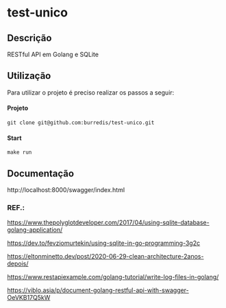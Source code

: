 # test-unico

## Descrição
RESTful API em Golang e SQLite

## Utilização
Para utilizar o projeto é preciso realizar os passos a seguir:

#### Projeto

    git clone git@github.com:burredis/test-unico.git

#### Start

    make run

## Documentação
http://localhost:8000/swagger/index.html

### REF.:

https://www.thepolyglotdeveloper.com/2017/04/using-sqlite-database-golang-application/

https://dev.to/fevziomurtekin/using-sqlite-in-go-programming-3g2c

https://eltonminetto.dev/post/2020-06-29-clean-architecture-2anos-depois/

https://www.restapiexample.com/golang-tutorial/write-log-files-in-golang/

https://viblo.asia/p/document-golang-restful-api-with-swagger-OeVKB17Q5kW